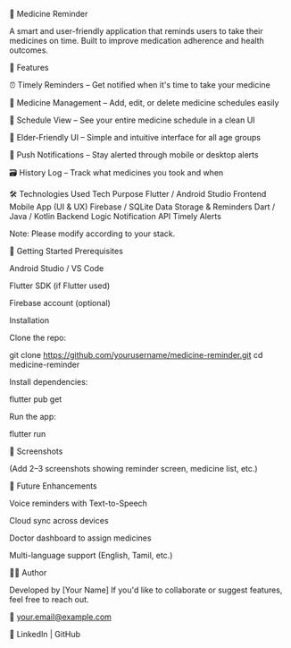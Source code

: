 💊 Medicine Reminder

A smart and user-friendly application that reminds users to take their medicines on time. Built to improve medication adherence and health outcomes.

📌 Features

⏰ Timely Reminders – Get notified when it's time to take your medicine

💊 Medicine Management – Add, edit, or delete medicine schedules easily

📅 Schedule View – See your entire medicine schedule in a clean UI

🧓 Elder-Friendly UI – Simple and intuitive interface for all age groups

🔔 Push Notifications – Stay alerted through mobile or desktop alerts

🗃️ History Log – Track what medicines you took and when

🛠️ Technologies Used
Tech	Purpose
Flutter / Android Studio	Frontend Mobile App (UI & UX)
Firebase / SQLite	Data Storage & Reminders
Dart / Java / Kotlin	Backend Logic
Notification API	Timely Alerts

Note: Please modify according to your stack.

🚀 Getting Started
Prerequisites

Android Studio / VS Code

Flutter SDK (if Flutter used)

Firebase account (optional)

Installation

Clone the repo:

git clone https://github.com/yourusername/medicine-reminder.git
cd medicine-reminder


Install dependencies:

flutter pub get


Run the app:

flutter run

📸 Screenshots

(Add 2–3 screenshots showing reminder screen, medicine list, etc.)

🎯 Future Enhancements

Voice reminders with Text-to-Speech

Cloud sync across devices

Doctor dashboard to assign medicines

Multi-language support (English, Tamil, etc.)

🧑‍💻 Author

Developed by [Your Name]
If you'd like to collaborate or suggest features, feel free to reach out.

📧 your.email@example.com

🔗 LinkedIn
 | GitHub
